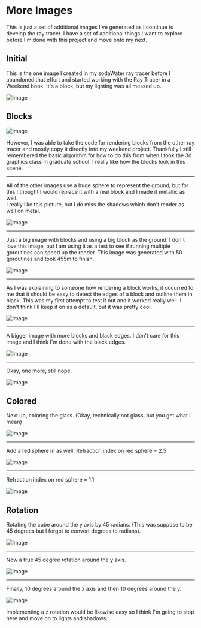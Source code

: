 More Images
===========

This is just a set of additional images I've generated as I continue to develop the ray
tracer.  I have a set of additional things I want to explore before I'm done with this 
project and move onto my next.

Initial
---

This is the one image I created in my sodaWater ray tracer before I abandoned that
effort and started working with the Ray Tracer in a Weekend book.  It's a block, but
my lighting was all messed up.

![Image](initial.png)

Blocks
---

![Image](blocks01.png)

However, I was able to take the code for rendering blocks from the other ray tracer
and mostly copy it directly into my weekend project.  Thankfully I still remembered 
the basic algorithm for how to do this from when I took the 3d graphics class in 
graduate school.  I really like how the blocks look in this scene.

---

All of the other images use a huge sphere to represent the ground, but for this I 
thought I would replace it with a real block and I made it metallic as well.  
I really like this picture, but I do miss the shadows which don't render as well
 on metal.

![Image](blocks02.png)

---

Just a big image with blocks and using a big block as the ground.  I don't love this
image, but I am using it as a test to see if running multiple goroutines can speed
up the render.  This image was generated with 50 goroutines and took 455m to finish.

![Image](blocks03.png)

---

As I was explaining to someone how rendering a block works, it occurred to me that
it should be easy to detect the edges of a block and outline them in black.  This was
my first attempt to test it out and it worked really well.  I don't think I'll keep
it on as a default, but it was pretty cool.

![Image](blocks04.png)

---

A bigger image with more blocks and black edges. I don't care for this image and I
think I'm done with the black edges.

![Image](blocks05.png)

--- 

Okay, one more, still nope.

![Image](blocks06.png)

Colored
---

Next up, coloring the glass.  (Okay, technically not glass, but you get what I mean)

![Image](colored01.png)

---

Add a red sphere in as well.  Refraction index on red sphere = 2.5

![Image](colored02.png)

---

Refraction index on red sphere = 1.1

![Image](colored03.png)

Rotation
---

Rotating the cube around the y axis by 45 radians.  (This was suppose to be 45 degrees
but I forgot to convert degrees to radians).

![Image](rotation01.png)

---

Now a true 45 degree rotation around the y axis.

![Image](rotation02.png)

---

Finally, 10 degrees around the x axis and then 10 degrees around the y. 

![Image](rotation03.png)

Implementing a z rotation would be likewise easy so I think I'm going to stop here
and move on to lights and shadows.